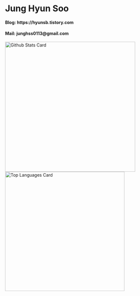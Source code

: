 <h1>Jung Hyun Soo</h1>
<h4>Blog: https://hyunsb.tistory.com</h4>
<h4>Mail: junghss0113@gmail.com</h4>

 
<div display="flex">
  <!-- markdownlint-disable MD033 -->
  <a href="https://github.com/anuraghazra/github-readme-stats#github-stats-card">
    <img
      src="https://github-readme-stats.vercel.app/api?username=hyunsb&hide_title=true&show_icons=true&include_all_commits=true&count_private=true&hide_border=true&theme=onedark&title_color=446FC1&text_color=f0eee9&icon_color=446FC1"
      alt="Github Stats Card"
      width="425"
  /></a>
    <a href="https://github.com/anuraghazra/github-readme-stats#top-languages-card">
    <img
      src="https://github-readme-stats.vercel.app/api/top-langs?username=hyunsb&hide=Hack&hide_title=true&layout=compact&langs_count=5&hide_border=true&theme=onedark&title_color=5f4b8b&text_color=f0eee9&icon_color=00abc0"
      alt="Top Languages Card"
      width="390"
  /></a>
</div>


